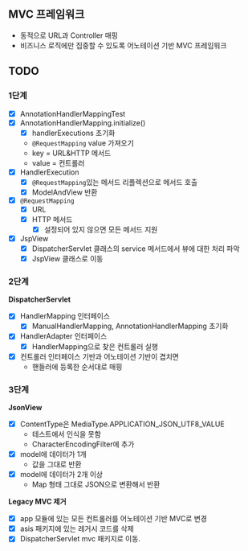 ## MVC 프레임워크

- 동적으로 URL과 Controller 매핑
- 비즈니스 로직에만 집중할 수 있도록 어노테이션 기반 MVC 프레임워크

## TODO

### 1단계

- [x] AnnotationHandlerMappingTest
- [x] AnnotationHandlerMapping.initialize()
    - [x] handlerExecutions 초기화
    - `@RequestMapping` value 가져오기
    - key = URL&HTTP 메서드
    - value = 컨트롤러
- [x] HandlerExecution
    - [x] `@RequestMapping`있는 메서드 리플렉션으로 메서드 호출
    - [x] ModelAndView 반환
- [x] `@RequestMapping`
    - [x] URL
    - [x] HTTP 메서드
        - [x] 설정되어 있지 않으면 모든 메서드 지원

- [x] JspView
    - [x] DispatcherServlet 클래스의 service 메서드에서 뷰에 대한 처리 파악
    - [x] JspView 클래스로 이동

### 2단계

**DispatcherServlet**

- [x] HandlerMapping 인터페이스
    - [x] ManualHandlerMapping, AnnotationHandlerMapping 초기화
- [x] HandlerAdapter 인터페이스
    - [x] HandlerMapping으로 찾은 컨트롤러 실행
- [x] 컨트롤러 인터페이스 기반과 어노테이션 기반이 겹치면
    - 핸들러에 등록한 순서대로 매핑

### 3단계

**JsonView**

- [x] ContentType은 MediaType.APPLICATION_JSON_UTF8_VALUE
    - 테스트에서 인식을 못함
    - CharacterEncodingFilter에 추가
- [x] model에 데이터가 1개
    - 값을 그대로 반환
- [x] model에 데이터가 2개 이상
    - Map 형태 그대로 JSON으로 변환해서 반환

**Legacy MVC 제거**

- [x] app 모듈에 있는 모든 컨트롤러를 어노테이션 기반 MVC로 변경
- [x] asis 패키지에 있는 레거시 코드를 삭제
- [x] DispatcherServlet mvc 패키지로 이동.
